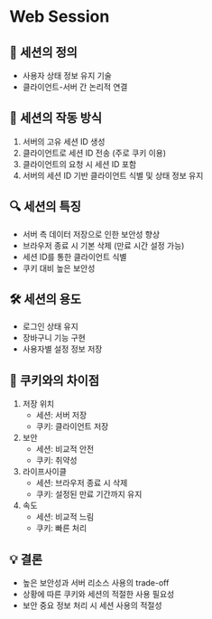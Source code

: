 # Web Session
## 📌 세션의 정의

- 사용자 상태 정보 유지 기술
- 클라이언트-서버 간 논리적 연결

## 🔄 세션의 작동 방식

1. 서버의 고유 세션 ID 생성
2. 클라이언트로 세션 ID 전송 (주로 쿠키 이용)
3. 클라이언트의 요청 시 세션 ID 포함
4. 서버의 세션 ID 기반 클라이언트 식별 및 상태 정보 유지

## 🔍 세션의 특징

- 서버 측 데이터 저장으로 인한 보안성 향상
- 브라우저 종료 시 기본 삭제 (만료 시간 설정 가능)
- 세션 ID를 통한 클라이언트 식별
- 쿠키 대비 높은 보안성

## 🛠 세션의 용도

- 로그인 상태 유지
- 장바구니 기능 구현
- 사용자별 설정 정보 저장

## 🔄 쿠키와의 차이점

1. 저장 위치
    - 세션: 서버 저장
    - 쿠키: 클라이언트 저장
2. 보안
    - 세션: 비교적 안전
    - 쿠키: 취약성
3. 라이프사이클
    - 세션: 브라우저 종료 시 삭제
    - 쿠키: 설정된 만료 기간까지 유지
4. 속도
    - 세션: 비교적 느림
    - 쿠키: 빠른 처리

## 💡 결론

- 높은 보안성과 서버 리소스 사용의 trade-off
- 상황에 따른 쿠키와 세션의 적절한 사용 필요성
- 보안 중요 정보 처리 시 세션 사용의 적절성